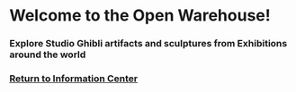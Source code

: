 # Welcome to the Open Warehouse!
### Explore Studio Ghibli artifacts and sculptures from Exhibitions around the world

### [Return to Information Center](https://github.com/mollyjones2023/ghibli-simulacrum/blob/main/2-ghibli-grand-warehouse/warehouse.md)
